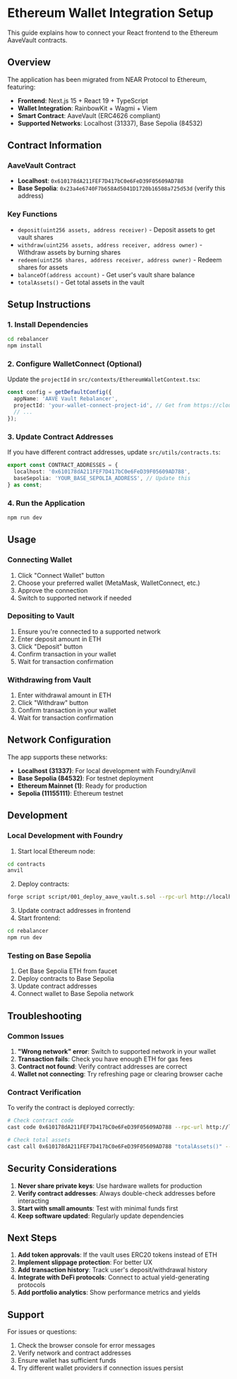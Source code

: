 # Ethereum Wallet Integration Setup

This guide explains how to connect your React frontend to the Ethereum AaveVault contracts.

## Overview

The application has been migrated from NEAR Protocol to Ethereum, featuring:
- **Frontend**: Next.js 15 + React 19 + TypeScript
- **Wallet Integration**: RainbowKit + Wagmi + Viem
- **Smart Contract**: AaveVault (ERC4626 compliant)
- **Supported Networks**: Localhost (31337), Base Sepolia (84532)

## Contract Information

### AaveVault Contract
- **Localhost**: `0x610178dA211FEF7D417bC0e6FeD39F05609AD788`
- **Base Sepolia**: `0x23a4e6740F7b658Ad5041D1720b16508a725d53d` (verify this address)

### Key Functions
- `deposit(uint256 assets, address receiver)` - Deposit assets to get vault shares
- `withdraw(uint256 assets, address receiver, address owner)` - Withdraw assets by burning shares
- `redeem(uint256 shares, address receiver, address owner)` - Redeem shares for assets
- `balanceOf(address account)` - Get user's vault share balance
- `totalAssets()` - Get total assets in the vault

## Setup Instructions

### 1. Install Dependencies
```bash
cd rebalancer
npm install
```

### 2. Configure WalletConnect (Optional)
Update the `projectId` in `src/contexts/EthereumWalletContext.tsx`:
```typescript
const config = getDefaultConfig({
  appName: 'AAVE Vault Rebalancer',
  projectId: 'your-wallet-connect-project-id', // Get from https://cloud.walletconnect.com
  // ...
});
```

### 3. Update Contract Addresses
If you have different contract addresses, update `src/utils/contracts.ts`:
```typescript
export const CONTRACT_ADDRESSES = {
  localhost: '0x610178dA211FEF7D417bC0e6FeD39F05609AD788',
  baseSepolia: 'YOUR_BASE_SEPOLIA_ADDRESS', // Update this
} as const;
```

### 4. Run the Application
```bash
npm run dev
```

## Usage

### Connecting Wallet
1. Click "Connect Wallet" button
2. Choose your preferred wallet (MetaMask, WalletConnect, etc.)
3. Approve the connection
4. Switch to supported network if needed

### Depositing to Vault
1. Ensure you're connected to a supported network
2. Enter deposit amount in ETH
3. Click "Deposit" button
4. Confirm transaction in your wallet
5. Wait for transaction confirmation

### Withdrawing from Vault
1. Enter withdrawal amount in ETH
2. Click "Withdraw" button
3. Confirm transaction in your wallet
4. Wait for transaction confirmation

## Network Configuration

The app supports these networks:
- **Localhost (31337)**: For local development with Foundry/Anvil
- **Base Sepolia (84532)**: For testnet deployment
- **Ethereum Mainnet (1)**: Ready for production
- **Sepolia (11155111)**: Ethereum testnet

## Development

### Local Development with Foundry
1. Start local Ethereum node:
```bash
cd contracts
anvil
```

2. Deploy contracts:
```bash
forge script script/001_deploy_aave_vault.s.sol --rpc-url http://localhost:8545 --broadcast
```

3. Update contract addresses in frontend
4. Start frontend:
```bash
cd rebalancer
npm run dev
```

### Testing on Base Sepolia
1. Get Base Sepolia ETH from faucet
2. Deploy contracts to Base Sepolia
3. Update contract addresses
4. Connect wallet to Base Sepolia network

## Troubleshooting

### Common Issues

1. **"Wrong network" error**: Switch to supported network in your wallet
2. **Transaction fails**: Check you have enough ETH for gas fees
3. **Contract not found**: Verify contract addresses are correct
4. **Wallet not connecting**: Try refreshing page or clearing browser cache

### Contract Verification
To verify the contract is deployed correctly:
```bash
# Check contract code
cast code 0x610178dA211FEF7D417bC0e6FeD39F05609AD788 --rpc-url http://localhost:8545

# Check total assets
cast call 0x610178dA211FEF7D417bC0e6FeD39F05609AD788 "totalAssets()" --rpc-url http://localhost:8545
```

## Security Considerations

1. **Never share private keys**: Use hardware wallets for production
2. **Verify contract addresses**: Always double-check addresses before interacting
3. **Start with small amounts**: Test with minimal funds first
4. **Keep software updated**: Regularly update dependencies

## Next Steps

1. **Add token approvals**: If the vault uses ERC20 tokens instead of ETH
2. **Implement slippage protection**: For better UX
3. **Add transaction history**: Track user's deposit/withdrawal history
4. **Integrate with DeFi protocols**: Connect to actual yield-generating protocols
5. **Add portfolio analytics**: Show performance metrics and yields

## Support

For issues or questions:
1. Check the browser console for error messages
2. Verify network and contract addresses
3. Ensure wallet has sufficient funds
4. Try different wallet providers if connection issues persist 